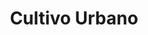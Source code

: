 ---
title: "Cultivo Urbano"
url: /ciudad-autonoma-de-buenos-aires/cultivo-urbano-coronel-ramon-lorenzo-falcon/
shop: Hanf
---